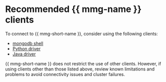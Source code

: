 # Recommended {{ mmg-name }} clients

To connect to {{ mmg-short-name }}, consider using the following clients:

- [mongodb shell](https://www.mongodb.com/products/shell)
- [Python driver](https://docs.mongodb.com/ecosystem/drivers/python/)
- [Java driver](http://mongodb.github.io/mongo-java-driver/)

{{ mmg-short-name }} does not restrict the use of other clients. However, if using clients other than those listed above, review known limitations and problems to avoid connectivity issues and cluster failures.
